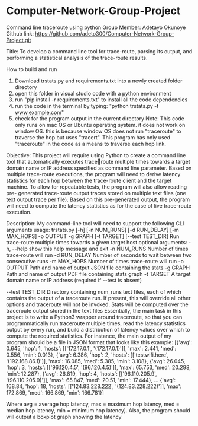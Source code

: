 # Computer-Network-Group-Project
Command line traceroute using python
Group Member: Adetayo Okunoye
Github link: https://github.com/adeto300/Computer-Network-Group-Project.git

Title: 
To develop a command line tool for trace-route, parsing its output, and performing a statistical analysis 
of the trace-route results.

How to build and run
1. Download trstats.py and requirements.txt into a newly created folder directory
2. open this folder in visual studio code with a python environment
3. run "pip install -r requirements.txt" to install all the code dependencies
4. run the code in the terminal by typing: "python trstats.py -t www.example.com"
5. check for the program output in the current directory
Note: This code only runs on mac OS or Ubuntu operating system. it does not work on window OS. this is because window OS does not run "traceroute" to traverse the hop
but uses "tracert". This program has only used "traceroute" in the code as a means to traverse each hop link.

Objective:
This project will require using Python to create a command line tool that automatically executes traceroute multiple times towards a target domain name or IP address specified as command line parameter. 
Based on multiple trace-route executions, the program will need to derive latency statistics for each hop 
between the trace-route client and the target machine.
To allow for repeatable tests, the program will also allow reading pre- generated trace-route output 
traces stored on multiple text files (one text output trace per file). Based on this pre-generated output, 
the program will need to compute the latency statistics as for the case of live trace-route execution.

Description:
My command-line tool will need to support the following CLI arguments
usage: trstats.py [-h] [-n NUM_RUNS] [-d RUN_DELAY] [-m MAX_HOPS]
 -o OUTPUT -g GRAPH [-t TARGET] [--test TEST_DIR]
Run trace-route multiple times towards a given target host
optional arguments: 
-h, --help show this help message and exit
-n NUM_RUNS Number of times trace-route will run
-d RUN_DELAY Number of seconds to wait between two consecutive runs 
-m MAX_HOPS Number of times trace-route will run
-o OUTPUT Path and name of output JSON file containing the stats
-g GRAPH Path and name of output PDF file containing stats graph
-t TARGET A target domain name or IP address (required if --test
 is absent)
 
--test TEST_DIR Directory containing num_runs text files, each of which contains the output of a 
traceroute run. If present, this will override all other options and traceroute will not be invoked. Stats 
will be computed over the traceroute output stored in the text files
Essentially, the main task in this project is to write a Python3 wrapper around traceroute, so that you 
can programmatically run traceroute multiple times, read the latency statistics output by every run, and 
build a distribution of latency values over which to compute the required statistics. 
For instance, the main output of my program should be a file in JSON format that looks like this 
example:
[{'avg': 0.645,
'hop': 1,
'hosts': [['172.17.0.1', '(172.17.0.1)']], 'max': 2.441,
'med': 0.556,
'min': 0.013},
{'avg': 6.386,
'hop': 2,
'hosts': [['testwifi.here', '(192.168.86.1)']], 'max': 16.085,
'med': 5.385,
'min': 3.108},
{'avg': 26.045,
'hop': 3,
'hosts': [['96.120.4.5', '(96.120.4.5)']], 'max': 65.753,
'med': 20.298,
'min': 12.287},
{'avg': 26.819,
'hop': 4,
'hosts': [['96.110.205.9', '(96.110.205.9)']], 'max': 65.847,
'med': 20.51,
'min': 17.444},
...
{'avg': 168.84,
'hop': 18,
'hosts': [['124.83.228.222', '(124.83.228.222)']], 'max': 172.869,
'med': 166.869,
'min': 166.781}]

Where avg = average hop latency, max = maximum hop latency, med = median hop latency, min = 
minimum hop latency). Also, the program should will output a boxplot graph showing the latency



